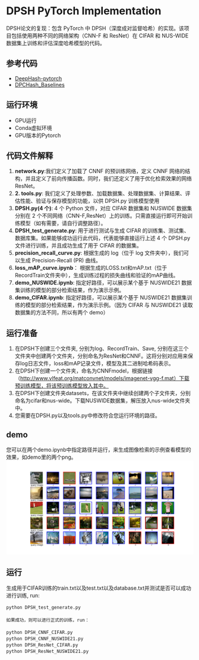 # DPSH PyTorch Implementation

DPSH论文的复现：包含 PyTorch 中 DPSH（深度成对监督哈希）的实现。该项目包括使用两种不同的网络架构（CNN-F 和 ResNet）在 CIFAR 和 NUS-WIDE 数据集上训练和评估深度哈希模型的代码。

## 参考代码
- [DeepHash-pytorch](https://github.com/swuxyj/DeepHash-pytorch)
- [DPCHash_Baselines](https://github.com/Huenao/DPCHash_Baselines)

## 运行环境
- GPU运行
- Conda虚拟环境
- GPU版本的Pytorch

## 代码文件解释
1. **network.py**:我们定义了加载了 CNNF 的预训练网络，定义 CNNF 网络的结构，并且定义了前向传播函数。同时，我们还定义了用于优化检索效果的网络ResNet。
2. **2.	tools.py**: 我们定义了处理参数、加载数据集、处理数据集、计算结果、评估性能、验证与保存模型的功能，以供 DPSH.py 训练模型使用
3. **DPSH.py(4 个)**: 4 个 Python 文件，对应 CIFAR 数据集和 NUSWIDE 数据集分别在 2 个不同网络（CNN-F,ResNet）上的训练。只需直接运行即可开始训练模型（如有需要，请自行调整路径）。
4. **DPSH_test_generate.py**: 用于进行测试与生成 CIFAR 的训练集、测试集、数据库集。如果能够成功运行此代码，代表能够直接运行上述 4 个 DPSH.py 文件进行训练，并且成功生成了用于 CIFAR 的数据集。
5. **precision_recall_curve.py**: 根据生成的 log（位于 log 文件夹中），我们可以生成 Precision-Recall (PR) 曲线。
6. **loss_mAP_curve.ipynb**： 根据生成的LOSS.txt和mAP.txt（位于RecordTrain文件夹中），生成训练过程的损失曲线和验证的mAP曲线。
7. **demo_NUSWIDE.ipynb**: 指定好路径，可以展示某个基于 NUSWIDE21 数据集训练的模型的部分检索结果，作为演示示例。
8.	**demo_CIFAR.ipynb**: 指定好路径，可以展示某个基于 NUSWIDE21 数据集训练的模型的部分检索结果，作为演示示例。（因为 CIFAR 与 NUSWIDE21 读取数据集的方法不同，所以有两个 demo）


## 运行准备
1.	在DPSH下创建三个文件夹, 分别为log、RecordTrain、Save, 分别在这三个文件夹中创建两个文件夹，分别命名为ResNet和CNNF。这将分别对应用来保存log日志文件，loss和mAP记录文件，模型及其二进制哈希码表示。
2.	在DPSH下创建一个文件夹，命名为CNNFmodel，根据链接（http://www.vlfeat.org/matconvnet/models/imagenet-vgg-f.mat）下载预训练模型，将该预训练模型放入其中。
3.	在DPSH下创建文件夹datasets，在该文件夹中继续创建两个子文件夹，分别命名为cifar和nus-wide。下载NUSWIDE数据集，解压放入nus-wide文件夹中。
4.	您需要在DPSH.py以及tools.py中修改符合您运行环境的路径。

## demo
您可以在两个demo.ipynb中指定路径并运行，来生成图像检索的示例查看模型的效果，如demo里的两个png。
![Example Image](demo/demo_NUSWIDE.png)


## 运行

生成用于CIFAR训练的train.txt以及test.txt以及database.txt并测试是否可以成功进行训练, run:
```sh
python DPSH_test_generate.py

如果成功，则可以进行正式的训练，run：

python DPSH_CNNF_CIFAR.py
python DPSH_CNNF_NUSWIDE21.py
python DPSH_ResNet_CIFAR.py
python DPSH_ResNet_NUSWIDE21.py


